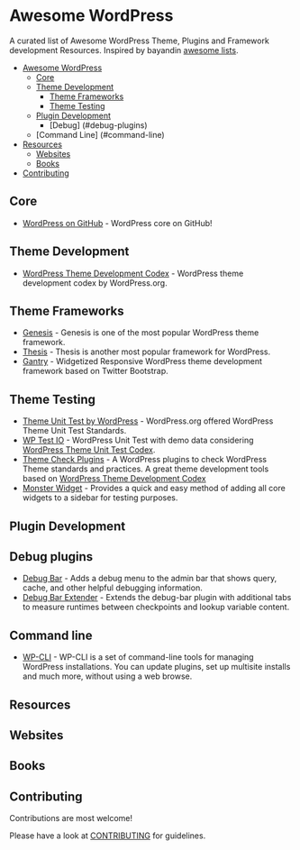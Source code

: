 # Awesome WordPress  

A curated list of Awesome WordPress Theme, Plugins and Framework development Resources. Inspired by bayandin [awesome lists](https://github.com/bayandin/awesome-awesomeness).

- [Awesome WordPress](#awesome-wordpress)
	- [Core](#core)
	- [Theme Development](#theme-development)
	 	- [Theme Frameworks](#theme-frameworks)
		- [Theme Testing](#theme-testing)
	- [Plugin Development](#plugin-development)
		- [Debug] (#debug-plugins)
	- [Command Line] (#command-line)
- [Resources](#resources)
	- [Websites](#websites)
	- [Books](#books)
- [Contributing](#contributing)

## Core
* [WordPress on GitHub](https://github.com/WordPress/WordPress) - WordPress core on GitHub!
	
## Theme Development
* [WordPress Theme Development Codex](http://codex.wordpress.org/Theme_Development) - WordPress theme development codex by WordPress.org.

## Theme Frameworks
* [Genesis](http://my.studiopress.com/themes/genesis/) - Genesis is one of the most popular WordPress theme framework.
* [Thesis](http://diythemes.com/) - Thesis is another most popular framework for WordPress.
* [Gantry](http://gantry-framework.org/) - Widgetized Responsive WordPress theme development framework based on Twitter Bootstrap.

## Theme Testing
* [Theme Unit Test by WordPress](http://codex.wordpress.org/Theme_Unit_Test) - WordPress.org offered WordPress Theme Unit Test Standards.
* [WP Test IO](http://wptest.io/) - WordPress Unit Test with demo data considering [WordPress Theme Unit Test Codex](http://codex.wordpress.org/Theme_Unit_Test).
* [Theme Check Plugins](https://wordpress.org/plugins/theme-check/) - A WordPress plugins to check WordPress Theme standards and practices. A great theme development tools based on [WordPress Theme Development Codex](http://codex.wordpress.org/Theme_Development) 
* [Monster Widget](https://wordpress.org/plugins/monster-widget/) - Provides a quick and easy method of adding all core widgets to a sidebar for testing purposes.
	
## Plugin Development

## Debug plugins
* [Debug Bar](http://wordpress.org/plugins/debug-bar/) - Adds a debug menu to the admin bar that shows query, cache, and other helpful debugging information.
* [Debug Bar Extender](http://wordpress.org/plugins/debug-bar-extender/) - Extends the debug-bar plugin with additional tabs to measure runtimes between checkpoints and lookup variable content. 

## Command line

* [WP-CLI](http://wp-cli.org/) - WP-CLI is a set of command-line tools for managing WordPress installations. You can update plugins, set up multisite installs and much more, without using a web browse.

## Resources

## Websites

## Books

## Contributing

Contributions are most welcome!

Please have a look at [CONTRIBUTING](https://github.com/dropndot/awesome-wordpress/blob/master/CONTRIBUTING.md) for guidelines.

